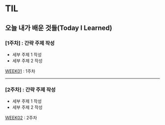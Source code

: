 # TIL
오늘 내가 배운 것들(Today I Learned)   
---------------------------------------
### [1주차] : 간략 주제 작성
- 세부 주제 1 작성
- 세부 주제 2 작성

[WEEK01](https://github.com/limeunseop/TIL-Template/blob/master/WEEK01.md) : 1주차

---------------------------------------
### [2주차] : 간략 주제 작성
- 세부 주제 1 작성
- 세부 주제 2 작성

[WEEK02](https://github.com/limeunseop/TIL-Template/blob/master/WEEK02.md) : 2주차
